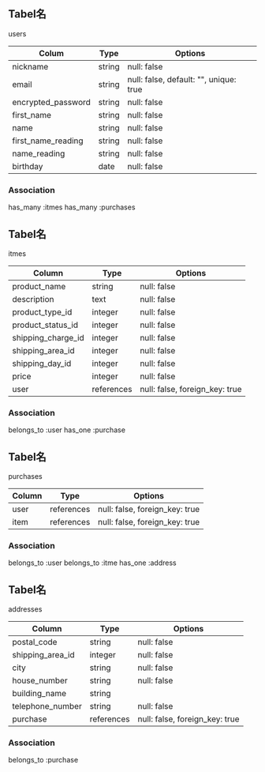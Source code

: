## Tabel名
users

|Colum             |Type   |Options                                |
|------------------|-------|---------------------------------------|
|nickname          |string |null: false                            |
|email             |string |null: false, default: "", unique: true |
|encrypted_password|string |null: false                            |
|first_name        |string |null: false                            | #姓のカラム
|name              |string |null: false                            | #名のカラム
|first_name_reading|string |null: false                            | #性のカナのカラム
|name_reading      |string |null: false                            | #名のカナのカラム
|birthday          |date   |null: false                            |

### Association
has_many :itmes
has_many :purchases



## Tabel名
itmes

|Column            |Type      |Options                       |
|------------------|----------|------------------------------|
|product_name      |string    |null: false                   |
|description       |text      |null: false                   |
|product_type_id   |integer   |null: false                   |
|product_status_id |integer   |null: false                   |
|shipping_charge_id|integer   |null: false                   |
|shipping_area_id  |integer   |null: false                   |
|shipping_day_id   |integer   |null: false                   |
|price             |integer   |null: false                   |
|user              |references|null: false, foreign_key: true|

### Association
belongs_to :user
has_one :purchase



## Tabel名
purchases

|Column|Type      |Options                       |
|------|----------|------------------------------|
|user  |references|null: false, foreign_key: true|
|item  |references|null: false, foreign_key: true|

### Association
belongs_to :user
belongs_to :itme
has_one :address


## Tabel名
addresses

|Column                |Type      |Options                       |
|----------------------|----------|------------------------------|
|postal_code           |string    |null: false                   |
|shipping_area_id      |integer   |null: false                   |
|city                  |string    |null: false                   |
|house_number          |string    |null: false                   |
|building_name         |string    |                              |
|telephone_number      |string    |null: false                   |
|purchase              |references|null: false, foreign_key: true|

### Association
belongs_to :purchase
